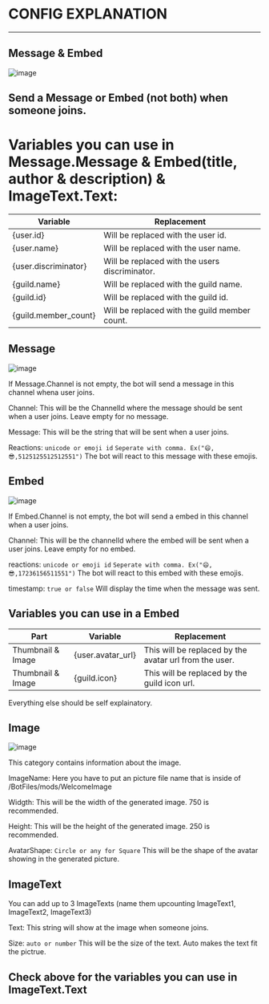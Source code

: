 # CONFIG EXPLANATION
***

## Message & Embed

![image](https://user-images.githubusercontent.com/55946112/163333611-fef4930a-ecf6-4498-b6f0-6b7f0bb55377.png)

## Send a Message or Embed (not both) when someone joins.

# Variables you can use in Message.Message & Embed(title, author & description) & ImageText.Text:

|Variable|Replacement|
|--------|-----------|
|{user.id}|Will be replaced with the user id.|
|{user.name}|Will be replaced with the user name.|
|{user.discriminator}|Will be replaced with the users discriminator.|
|{guild.name}|Will be replaced with the guild name.|
|{guild.id}|Will be replaced with the guild id.|
|{guild.member_count}|Will be replaced with the guild member count.|


## Message

![image](https://user-images.githubusercontent.com/55946112/163334182-73bbd09f-4752-4ac4-8c5a-f183839c1d64.png)
 

If Message.Channel is not empty, the bot will send a message in this channel whena user joins.

Channel: This will be the ChannelId where the message should be sent when a user joins. Leave empty for no message.

Message: This will be the string that will be sent when a user joins.

Reactions: ```unicode or emoji id``` ```Seperate with comma. Ex("😄,😎,5125125512512551")``` The bot will react to this message with these emojis.


## Embed 

![image](https://user-images.githubusercontent.com/55946112/163334581-b34cb990-ab78-44b4-8f92-90ed68768c91.png)


If Embed.Channel is not empty, the bot will send a embed in this channel when a user joins.

Channel: This will be the channelId where the embed will be sent when a user joins. Leave empty for no embed.

reactions: ```unicode or emoji id``` ```Seperate with comma. Ex("😄,😎,17236156511551")``` The bot will react to this embed with these emojis. 

timestamp: ```true or false``` Will display the time when the message was sent.

## Variables you can use in a Embed

|Part|Variable|Replacement|
|----|--------|-----------|
|Thumbnail & Image|{user.avatar_url}|This will be replaced by the avatar url from the user.|
|Thumbnail & Image|{guild.icon}|This will be replaced by the guild icon url.|

Everything else should be self explainatory.


## Image

![image](https://user-images.githubusercontent.com/55946112/163335352-055d3328-7975-4c3a-a26c-1f6948f634d3.png)


This category contains information about the image.

ImageName: Here you have to put an picture file name that is inside of /BotFiles/mods/WelcomeImage

Widgth: This will be the width of the generated image. 750 is recommended.

Height: This will be the height of the generated image. 250 is recommended.

AvatarShape: ```Circle or any for Square``` This will be the shape of the avatar showing in the generated picture.

## ImageText

You can add up to 3 ImageTexts (name them upcounting ImageText1, ImageText2, ImageText3)

Text: This string will show at the image when someone joins.

Size: ```auto or number``` This will be the size of the text. Auto makes the text fit the pictrue.

## Check above for the variables you can use in ImageText.Text
